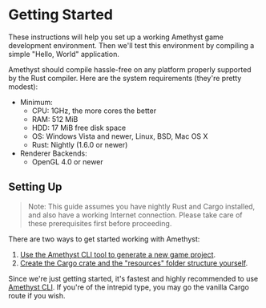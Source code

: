 # Getting Started

These instructions will help you set up a working Amethyst game development
environment. Then we'll test this environment by compiling a simple "Hello,
World" application.

Amethyst should compile hassle-free on any platform properly supported by the
Rust compiler. Here are the system requirements (they're pretty modest):

* Minimum:
  * CPU: 1GHz, the more cores the better
  * RAM: 512 MiB
  * HDD: 17 MiB free disk space
  * OS: Windows Vista and newer, Linux, BSD, Mac OS X
  * Rust: Nightly (1.6.0 or newer)
* Renderer Backends:
  * OpenGL 4.0 or newer

## Setting Up

> Note: This guide assumes you have nightly Rust and Cargo installed, and also
> have a working Internet connection. Please take care of these prerequisites
> first before proceeding.

There are two ways to get started working with Amethyst:

1. [Use the Amethyst CLI tool to generate a new game project][as].
2. [Create the Cargo crate and the "resources" folder structure yourself][ms].

[as]: ./getting_started/automatic_setup.html
[ms]: ./getting_started/manual_cargo_setup.html

Since we're just getting started, it's fastest and highly recommended to use
[Amethyst CLI][ac]. If you're of the intrepid type, you may go the vanilla Cargo
route if you wish.

[ac]: https://github.com/ebkalderon/amethyst_tools/tree/master/src/cli
